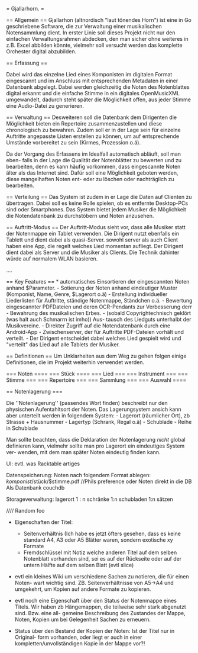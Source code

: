 = Gjallarhorn. =

== Allgemein ==
Gjallarhon (altnordisch "laut tönendes Horn") ist eine in Go geschriebene
Software, die zur Verwaltung einer musikalischen Notensammlung dient. In erster
Linie soll dieses Projekt nicht nur den einfachen Verwaltungsrahmen abdecken,
den man sicher ohne weiteres in z.B. Excel abbilden könnte, vielmehr soll versucht
werden das komplette Orchester digital abzubilden.


== Erfassung ==

Dabei wird das einzelne Lied eines Komponisten im digitalen Format eingescannt
und im Anschluss mit entsprechenden Metadaten in einer Datenbank abgelegt. Dabei
werden gleichzeitig die Noten des Notenblattes digital erkannt und die einfache
Stimme in ein digitales OpenMusicXML umgewandelt, dadurch steht später die
Möglichkeit offen, aus jeder Stimme eine Audio-Datei zu generieren.

== Verwaltung == 
Desweiteren soll die Datenbank dem Dirigenten die Möglichkeit bieten ein
Repertoire zusammenzustellen und diese chronologisch zu bewahren. Zudem soll er
in der Lage sein für einzelne Auftritte angepasste Listen erstellen zu können,
um auf entsprechende Umstände vorbereitet zu sein (Kirmes, Prozession o.ä).

Da der Vorgang des Erfassens im Idealfall automatisch abläuft, soll man eben-
falls in der Lage die Qualität der Notenblätter zu bewerten und zu bearbeiten,
denn es kann häufig vorkommen, dass eingescannte Noten älter als das Internet
sind. Dafür soll eine Möglichkeit geboten werden, diese mangelhaften Noten ent-
eder zu löschen oder nachträglich zu bearbeiten.

== Verteilung ==
Das System ist zudem in er Lage die Daten auf Clienten zu übertragen. Dabei soll
es keine Rolle spielen, ob es entfernte Desktop-PCs sind oder Smartphones. Das
System bietet jedem Musiker die Möglichkeit die Notendatenbank zu durchstöbern
und Noten anzusehen.

== Auftritt-Modus ==
Der Auftritt-Modus sieht vor, dass alle Musiker statt der Notenmappe ein Tablet
verwenden. Die Dirigent nutzt ebenfalls ein Tablett und dient dabei als
quasi-Server. sowohl server als auch Client haben eine App, die regelt welches
Lied momentan aufliegt. Der Dirigent dient dabei als Server und die Musiker als
Clients. Die Technik dahinter würde auf normalem WLAN basieren.


....

== Key Features == 
    * automatisches Einsortieren der eingescannten Noten anhand $Parameter.
    - Sotierung der Noten anhand eindeutiger Muster (Komponist, Name, Genre,
      $Lagerort o.ä)
    - Erstellung individueller Liederlisten für Auftritte, ständige Notenmappe,
      Ständchen o.ä.
    - Bewertung eingescannter PDFDateien und deren OCR-Pendants zur Verbesserung
      derr
    - Bewahrung des musikalischen Erbes.
    - (sobald Copyrightechnisch geklört (was halt auch Schmarrn ist imho)) Aus-
      tausch des Liedguts unterhalbt der Musikvereine.
    - Direkter Zugriff auf die Notendatenbank durch eine Android-App
    - Zwischenserver, der für Auftritte PDF-Dateien vorhält und verteilt.
    - Der Dirigent entscheidet dabei welches Lied gespielt wird und "verteilt"
      das Lied auf alle Tablets der Musiker.


== Definitionen ==
Um Unklarheiten aus dem Weg zu gehen folgen einige Definitionen, die im Projekt
weiterhin verwendet werden.

=== Noten ====
=== Stück ====
=== Lied ===
=== Instrument ===
=== Stimme ===
=== Repertoire ===
=== Sammlung ===
=== Auswahl ====



== Notenlagerung ===

Die ''Notenlagerung'' (passendes Wort finden) beschreibt nur den physischen
Aufentahltsort der Noten. Das Lagerungsystem ansich kann aber unterteilt werden
in folgendem System:
    - Lagerort (räumlicher Ort), zb Strasse + Hausnummer
    - Lagertyp (Schrank, Regal o.ä)
    - Schublade
    - Reihe in Schublade

Man sollte beachten, dass die Deklaration der Notenlagerung _nicht_ global
definieren kann, vielmehr sollte man pro Lagerort ein eindeutiges System ver-
wenden, mit dem man später Noten eindeutig finden kann.



UI:
evtl. was Racktable artiges

Datenspeicherung:
Noten nach folgendem Format ablegen: $komponist/$stück/$stimme.pdf //Phils preference
oder
Noten direkt in die DB
Als Datenbank couchdb

Storageverwaltung:
lagerort 1 : n schränke 1:n schubladen 1:n sätzen 





//// Random foo
- Eigenschaften der Titel: 
    - Seitenverhältnis (Ich habe es jetzt öfters gesehen, dass es keine standard
    A4, A3 oder A5 Blätter waren, sondern exotische xy Formate
    - Fremdschlüssel mit Notiz welche anderen Titel auf dem selben Notenblatt 
    vorhanden sind, sei es auf der Rückseite oder auf der untern Hälfte auf dem
    selben Blatt (evtl slice)

- evtl ein kleines Wiki um verschiedene Sachen zu notieren, die für einen Noten-
wart wichtig sind. ZB. Seitenverhältnisse von A5->A4 und umgekehrt, um Kopien
auf andere Formate zu kopieren.

- evtl noch eine Eigenschaft über den Status der Notenmappe eines Titels. Wir
haben zb Hängemappen, die teilweise sehr stark abgenutzt sind. Bzw. eine all-
gemeine Beschreibung des Zustandes der Mappe, Noten, Kopien um bei Gelegenheit
Sachen zu erneuern.

- Status über den Bestand der Kopien der Noten: Ist der Titel nur in Original-
form vorhanden, oder liegt er auch in einer kompletten/unvollständigen Kopie
in der Mappe vor?!



